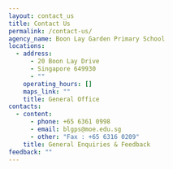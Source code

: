 ```yaml
---
layout: contact_us
title: Contact Us
permalink: /contact-us/
agency_name: Boon Lay Garden Primary School
locations:
  - address:
      - 20 Boon Lay Drive
      - Singapore 649930
      - ""
    operating_hours: []
    maps_link: ""
    title: General Office
contacts:
  - content:
      - phone: +65 6361 0998
      - email: blgps@moe.edu.sg
      - other: "Fax : +65 6316 0209"
    title: General Enquiries & Feedback
feedback: ""
---
```

